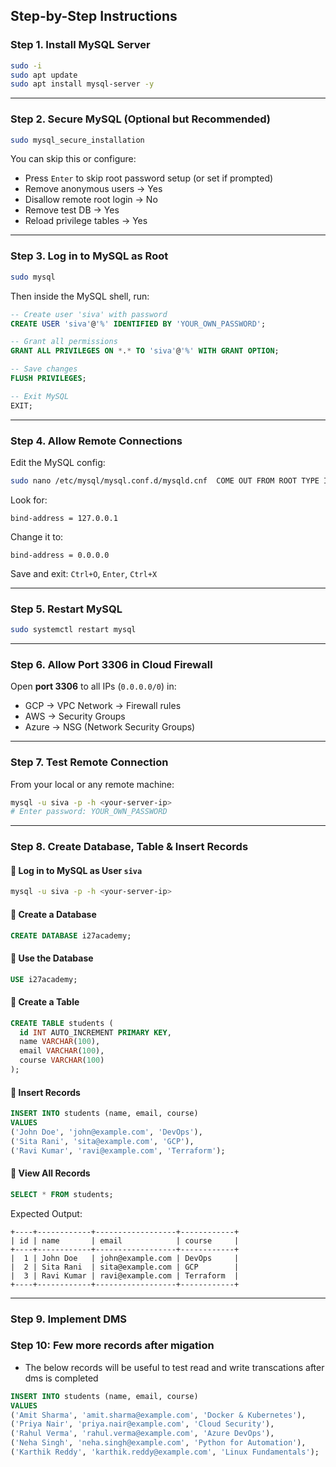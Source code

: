 
## Step-by-Step Instructions

### Step 1. Install MySQL Server

```bash
sudo -i
sudo apt update
sudo apt install mysql-server -y
````

---

### Step 2. Secure MySQL (Optional but Recommended)

```bash
sudo mysql_secure_installation
```

You can skip this or configure:

* Press `Enter` to skip root password setup (or set if prompted)
* Remove anonymous users → Yes
* Disallow remote root login → No
* Remove test DB → Yes
* Reload privilege tables → Yes

---

### Step 3. Log in to MySQL as Root

```bash
sudo mysql
```

Then inside the MySQL shell, run:

```sql
-- Create user 'siva' with password
CREATE USER 'siva'@'%' IDENTIFIED BY 'YOUR_OWN_PASSWORD';

-- Grant all permissions
GRANT ALL PRIVILEGES ON *.* TO 'siva'@'%' WITH GRANT OPTION;

-- Save changes
FLUSH PRIVILEGES;

-- Exit MySQL
EXIT;
```

---

### Step 4. Allow Remote Connections

Edit the MySQL config:

```bash
sudo nano /etc/mysql/mysql.conf.d/mysqld.cnf  COME OUT FROM ROOT TYPE IN SSH (vi /etc/mysql/mysql.conf.d/mysqld.cnf)
```

Look for:

```
bind-address = 127.0.0.1
```

Change it to:

```
bind-address = 0.0.0.0
```

Save and exit: `Ctrl+O`, `Enter`, `Ctrl+X`

---

### Step 5. Restart MySQL

```bash
sudo systemctl restart mysql
```

---

### Step 6. Allow Port 3306 in Cloud Firewall

Open **port 3306** to all IPs (`0.0.0.0/0`) in:

* GCP → VPC Network → Firewall rules
* AWS → Security Groups
* Azure → NSG (Network Security Groups)

---

### Step 7. Test Remote Connection

From your local or any remote machine:

```bash
mysql -u siva -p -h <your-server-ip>
# Enter password: YOUR_OWN_PASSWORD
```

---

### Step 8. Create Database, Table & Insert Records

#### 🔹 Log in to MySQL as User `siva`

```bash
mysql -u siva -p -h <your-server-ip>
```

#### 🔹 Create a Database

```sql
CREATE DATABASE i27academy;
```

#### 🔹 Use the Database

```sql
USE i27academy;
```

#### 🔹 Create a Table

```sql
CREATE TABLE students (
  id INT AUTO_INCREMENT PRIMARY KEY,
  name VARCHAR(100),
  email VARCHAR(100),
  course VARCHAR(100)
);
```

#### 🔹 Insert Records

```sql
INSERT INTO students (name, email, course)
VALUES 
('John Doe', 'john@example.com', 'DevOps'),
('Sita Rani', 'sita@example.com', 'GCP'),
('Ravi Kumar', 'ravi@example.com', 'Terraform');
```

#### 🔹 View All Records

```sql
SELECT * FROM students;
```

Expected Output:

```
+----+------------+------------------+------------+
| id | name       | email            | course     |
+----+------------+------------------+------------+
|  1 | John Doe   | john@example.com | DevOps     |
|  2 | Sita Rani  | sita@example.com | GCP        |
|  3 | Ravi Kumar | ravi@example.com | Terraform  |
+----+------------+------------------+------------+
```

---
### Step 9. Implement DMS

### Step 10: Few more records after migation 
* The below records will be useful to test read and write transcations after dms is completed

```sql
INSERT INTO students (name, email, course)
VALUES 
('Amit Sharma', 'amit.sharma@example.com', 'Docker & Kubernetes'),
('Priya Nair', 'priya.nair@example.com', 'Cloud Security'),
('Rahul Verma', 'rahul.verma@example.com', 'Azure DevOps'),
('Neha Singh', 'neha.singh@example.com', 'Python for Automation'),
('Karthik Reddy', 'karthik.reddy@example.com', 'Linux Fundamentals');
```
